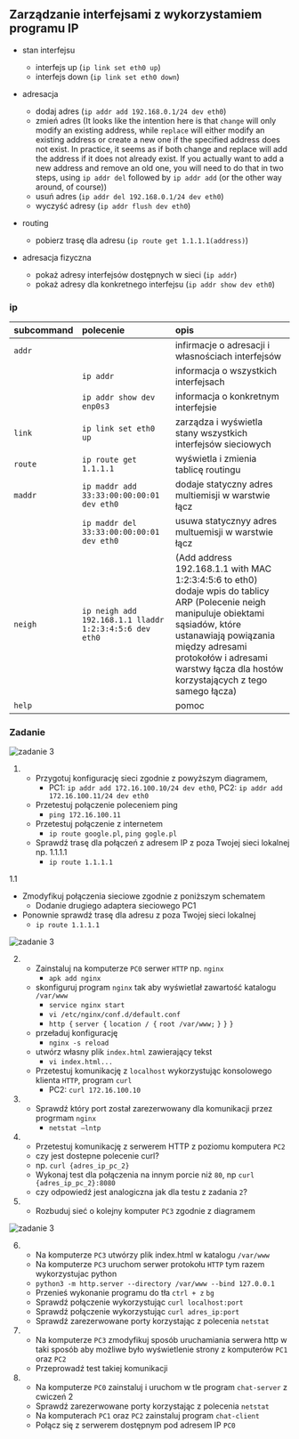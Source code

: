 ## Zarządzanie interfejsami z wykorzystamiem programu IP

* stan interfejsu
  * interfejs up (``ip link set eth0 up``)
  * interfejs down (``ip link set eth0 down``)
* adresacja
  * dodaj adres (``ip addr add 192.168.0.1/24 dev eth0``)
  * zmień adres (It looks like the intention here is that ``change`` will only modify an existing address, while ``replace`` will either modify an existing address or create a new one if the specified address does not exist. In practice, it seems as if both change and replace will add the address if it does not already exist.
If you actually want to add a new address and remove an old one, you will need to do that in two steps, using ``ip addr del`` followed by ``ip addr add`` (or the other way around, of course))
  * usuń adres (``ip addr del 192.168.0.1/24 dev eth0``)
  * wyczyść adresy (``ip addr flush dev eth0``)
* routing
  * pobierz trasę dla adresu (``ip route get 1.1.1.1(address)``)

* adresacja fizyczna
  * pokaż adresy interfejsów dostępnych w sieci (``ip addr``)
  * pokaż adresy dla konkretnego interfejsu (``ip addr show dev eth0``)

### ip

| subcommand    |  polecenie   | opis  |
| ------------- |:-------------| :---------------|
|   ``addr``    |                               | infirmacje o adresacji i własnościach interfejsów |
|               |   ``ip addr``                 | informacja o wszystkich interfejsach              |
|               |   ``ip addr show dev enp0s3`` | informacja o konkretnym interfejsie               |
|   ``link``    |    ``ip link set eth0 up``    | zarządza i wyświetla stany wszystkich interfejsów sieciowych  |
|   ``route``   |  ``ip route get 1.1.1.1``     | wyświetla i zmienia tablicę routingu|
|   ``maddr``   |  ``ip maddr add 33:33:00:00:00:01 dev eth0``|  dodaje statyczny adres multiemisji w warstwie łącz|
|               |   ``ip maddr del 33:33:00:00:00:01 dev eth0``| usuwa statycznyy adres multuemisji w warstwie łącz|
|   ``neigh``   | ``ip neigh add 192.168.1.1 lladdr 1:2:3:4:5:6 dev eth0`` | (Add address 192.168.1.1 with MAC 1:2:3:4:5:6 to eth0) dodaje wpis do tablicy ARP (Polecenie neigh manipuluje obiektami sąsiadów, które ustanawiają powiązania między adresami protokołów i adresami warstwy łącza dla hostów korzystających z tego samego łącza)|
|   ``help``    |  | pomoc |

### Zadanie

![zadanie 3](sieci-3.0.svg)

1.
   * Przygotuj konfigurację sieci zgodnie z powyższym diagramem,
      * PC1: ``ip addr add 172.16.100.10/24 dev eth0``, PC2: ``ip addr add 172.16.100.11/24 dev eth0``
   * Przetestuj połączenie poleceniem ping
      * ``ping 172.16.100.11``
   * Przetestuj połączenie z internetem
      * ``ip route google.pl``, ``ping gogle.pl``
   * Sprawdź trasę dla połączeń z adresem IP z poza Twojej sieci lokalnej np. 1.1.1.1
      * ``ip route 1.1.1.1``

1.1

* Zmodyfikuj połączenia sieciowe zgodnie z poniższym schematem
  * Dodanie drugiego adaptera sieciowego PC1
* Ponownie sprawdź trasę dla adresu z poza Twojej sieci lokalnej
  * ``ip route 1.1.1.1``
  
![zadanie 3](sieci-3.1.png)

2.
   * Zainstaluj na komputerze ``PC0`` serwer ``HTTP`` np. ``nginx``
      * ``apk add nginx``
   * skonfiguruj program ``nginx`` tak aby wyświetlał zawartość katalogu ``/var/www``
      * ``service nginx start``
      * ``vi /etc/nginx/conf.d/default.conf``
      * ``http {``
             ``server {``
                        ``location / {``
                                   ``root /var/www;``
                           ``}``
            ``}``
         ``}``
   * przeładuj konfigurację
      * ``nginx -s reload``
   * utwórz własny plik ``index.html`` zawierający tekst
      * ``vi index.html...``
   * Przetestuj komunikację z ``localhost``  wykorzystując konsolowego klienta ``HTTP``, program ``curl``
      * PC2: ``curl 172.16.100.10``
3.
   * Sprawdź który port został zarezerwowany dla komunikacji przez progrmam ``nginx``
      * ``netstat –lntp``

4.
   * Przetestuj komunikację z serwerem HTTP z poziomu komputera ``PC2``
   * czy jest dostepne polecenie curl?
   * np. ``curl {adres_ip_pc_2}``
   * Wykonaj test dla połączenia na innym porcie niż ``80``, np ``curl {adres_ip_pc_2}:8080``
   * czy odpowiedź jest analogiczna jak dla testu z zadania ``2``?

5.
   * Rozbuduj sieć o kolejny komputer ``PC3`` zgodnie z diagramem

![zadanie 3](sieci-3.2.png)

6.
   * Na komputerze ``PC3`` utwórzy plik index.html w katalogu ``/var/www``
   * Na komputerze ``PC3`` uruchom serwer protokołu ``HTTP`` tym razem wykorzystujac python
   * ``python3 -m http.server --directory /var/www --bind 127.0.0.1``
   * Przenieś wykonanie programu do tła ``ctrl + z`` ``bg``
   * Sprawdź połączenie wykorzystując ``curl localhost:port``
   * Sprawdź połączenie wykorzystując ``curl adres_ip:port``
   * Sprawdź zarezerwowane porty korzystając z polecenia ``netstat``

7.
    * Na komputerze ``PC3`` zmodyfikuj sposób uruchamiania serwera http w taki sposób aby możliwe było wyświetlenie strony z komputerów ``PC1`` oraz ``PC2``
    * Przeprowadź test takiej komunikacji

8.
   * Na komputerze ``PC0`` zainstaluj i uruchom w tle program ``chat-server`` z cwiczeń 2
   * Sprawdź zarezerwowane porty korzystając z polecenia ``netstat``
   * Na komputerach ``PC1`` oraz ``PC2`` zainstaluj program ``chat-client``
   * Połącz się z serwerem dostępnym pod adresem IP ``PC0``
